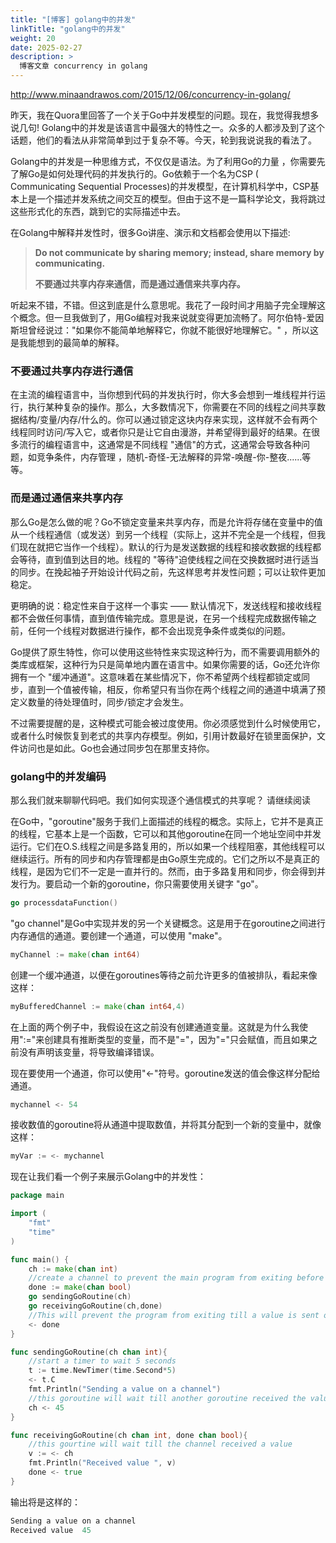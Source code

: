 ```yaml
---
title: "[博客] golang中的并发"
linkTitle: "golang中的并发"
weight: 20
date: 2025-02-27
description: >
  博客文章 concurrency in golang
---
```




http://www.minaandrawos.com/2015/12/06/concurrency-in-golang/

昨天，我在Quora里回答了一个关于Go中并发模型的问题。现在，我觉得我想多说几句! Golang中的并发是该语言中最强大的特性之一。众多的人都涉及到了这个话题，他们的看法从非常简单到过于复杂不等。今天，轮到我说说我的看法了。

Golang中的并发是一种思维方式，不仅仅是语法。为了利用Go的力量 ，你需要先了解Go是如何处理代码的并发执行的。Go依赖于一个名为CSP ( Communicating Sequential Processes)的并发模型，在计算机科学中，CSP基本上是一个描述并发系统之间交互的模型。但由于这不是一篇科学论文，我将跳过这些形式化的东西，跳到它的实际描述中去。

在Golang中解释并发性时，很多Go讲座、演示和文档都会使用以下描述:

> **Do not communicate by sharing memory; instead, share memory by communicating.** 
>
> **不要通过共享内存来通信，而是通过通信来共享内存。**

听起来不错，不错。但这到底是什么意思呢。我花了一段时间才用脑子完全理解这个概念。但一旦我做到了，用Go编程对我来说就变得更加流畅了。阿尔伯特-爱因斯坦曾经说过："如果你不能简单地解释它，你就不能很好地理解它。" ，所以这是我能想到的最简单的解释。

### 不要通过共享内存进行通信

在主流的编程语言中，当你想到代码的并发执行时，你大多会想到一堆线程并行运行，执行某种复杂的操作。那么，大多数情况下，你需要在不同的线程之间共享数据结构/变量/内存/什么的。你可以通过锁定这块内存来实现，这样就不会有两个线程同时访问/写入它，或者你只是让它自由漫游，并希望得到最好的结果。在很多流行的编程语言中，这通常是不同线程 "通信"的方式，这通常会导致各种问题，如竞争条件，内存管理 ，随机-奇怪-无法解释的异常-唤醒-你-整夜......等等。

### 而是通过通信来共享内存

那么Go是怎么做的呢？Go不锁定变量来共享内存，而是允许将存储在变量中的值从一个线程通信（或发送）到另一个线程（实际上，这并不完全是一个线程，但我们现在就把它当作一个线程）。默认的行为是发送数据的线程和接收数据的线程都会等待，直到值到达目的地。线程的 "等待"迫使线程之间在交换数据时进行适当的同步。在挽起袖子开始设计代码之前，先这样思考并发性问题；可以让软件更加稳定。

更明确的说：稳定性来自于这样一个事实 —— 默认情况下，发送线程和接收线程都不会做任何事情，直到值传输完成。意思是说，在另一个线程完成数据传输之前，任何一个线程对数据进行操作，都不会出现竞争条件或类似的问题。

Go提供了原生特性，你可以使用这些特性来实现这种行为，而不需要调用额外的类库或框架，这种行为只是简单地内置在语言中。如果你需要的话，Go还允许你拥有一个 "缓冲通道"。这意味着在某些情况下，你不希望两个线程都锁定或同步，直到一个值被传输，相反，你希望只有当你在两个线程之间的通道中填满了预定义数量的待处理值时，同步/锁定才会发生。

不过需要提醒的是，这种模式可能会被过度使用。你必须感觉到什么时候使用它，或者什么时候恢复到老式的共享内存模型。例如，引用计数最好在锁里面保护，文件访问也是如此。Go也会通过同步包在那里支持你。

### golang中的并发编码

那么我们就来聊聊代码吧。我们如何实现逐个通信模式的共享呢？ 请继续阅读

在Go中，"goroutine"服务于我们上面描述的线程的概念。实际上，它并不是真正的线程，它基本上是一个函数，它可以和其他goroutine在同一个地址空间中并发运行。它们在O.S.线程之间是多路复用的，所以如果一个线程阻塞，其他线程可以继续运行。所有的同步和内存管理都是由Go原生完成的。它们之所以不是真正的线程，是因为它们不一定是一直并行的。然而，由于多路复用和同步，你会得到并发行为。要启动一个新的goroutine，你只需要使用关键字 "go"。

```go
go processdataFunction()
```

"go channel"是Go中实现并发的另一个关键概念。这是用于在goroutine之间进行内存通信的通道。要创建一个通道，可以使用 "make"。

```go
myChannel := make(chan int64)
```

创建一个缓冲通道，以便在goroutines等待之前允许更多的值被排队，看起来像这样：

```go
myBufferedChannel := make(chan int64,4)
```

在上面的两个例子中，我假设在这之前没有创建通道变量。这就是为什么我使用":="来创建具有推断类型的变量，而不是"="，因为"="只会赋值，而且如果之前没有声明该变量，将导致编译错误。

现在要使用一个通道，你可以使用"<-"符号。goroutine发送的值会像这样分配给通道。

```go
mychannel <- 54
```

接收数值的goroutine将从通道中提取数值，并将其分配到一个新的变量中，就像这样：

```go
myVar := <- mychannel
```

现在让我们看一个例子来展示Golang中的并发性：

```go
package main

import (
    "fmt"
    "time"
)

func main() {
	ch := make(chan int)
	//create a channel to prevent the main program from exiting before the done signal is received
	done := make(chan bool)
	go sendingGoRoutine(ch)
	go receivingGoRoutine(ch,done)
	//This will prevent the program from exiting till a value is sent over the "done" channel, value doesn't matter
	<- done
}

func sendingGoRoutine(ch chan int){
	//start a timer to wait 5 seconds
	t := time.NewTimer(time.Second*5)
	<- t.C
	fmt.Println("Sending a value on a channel")
    //this goroutine will wait till another goroutine received the value
    ch <- 45
}

func receivingGoRoutine(ch chan int, done chan bool){
	//this gourtine will wait till the channel received a value
    v := <- ch
	fmt.Println("Received value ", v)
	done <- true
}
```

输出将是这样的：

```go
Sending a value on a channel
Received value  45
```


















